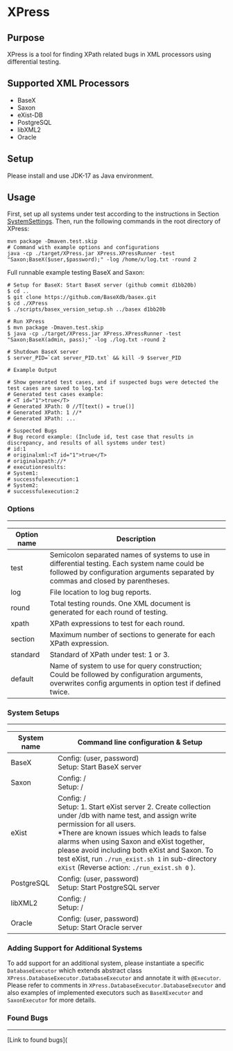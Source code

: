 # XPress

## Purpose

XPress is a tool for finding XPath related bugs in XML processors using differential testing. 

## Supported XML Processors

- BaseX
- Saxon
- eXist-DB
- PostgreSQL
- libXML2
- Oracle

## Setup

Please install and use JDK-17 as Java environment. 

## Usage

First, set up all systems under test according to the instructions in Section [SystemSettings](#system-setups).
Then, run the following commands in the root directory of XPress:

```
mvn package -Dmaven.test.skip
# Command with example options and configurations
java -cp ./target/XPress.jar XPress.XPressRunner -test "Saxon;BaseX($user,$password);" -log /home/x/log.txt -round 2
```

Full runnable example testing BaseX and Saxon:

```
# Setup for BaseX: Start BaseX server (github commit d1bb20b)
$ cd ..
$ git clone https://github.com/BaseXdb/basex.git
$ cd ./XPress
$ ./scripts/basex_version_setup.sh ../basex d1bb20b

# Run XPress
$ mvn package -Dmaven.test.skip
$ java -cp ./target/XPress.jar XPress.XPressRunner -test "Saxon;BaseX(admin, pass);" -log ./log.txt -round 2

# Shutdown BaseX server
$ server_PID=`cat server_PID.txt` && kill -9 $server_PID

# Example Output

# Show generated test cases, and if suspected bugs were detected the test cases are saved to log.txt
# Generated test cases example:
# <T id="1">true</T> 
# Generated XPath: 0 //T[text() = true()]
# Generated XPath: 1 //*
# Generated XPath: ...

# Suspected Bugs
# Bug record example: (Include id, test case that results in discrepancy, and results of all systems under test)
# id:1
# originalxml:<T id="1">true</T>
# originalxpath://*
# executionresults:
# System1:
# successfulexecution:1
# System2:
# successfulexecution:2
```

### Options

___

| Option name | Description                                                  |
| ----------- | ------------------------------------------------------------ |
| test        | Semicolon separated names of systems to use in differential testing. Each system name could be followed by configuration arguments separated by commas and closed by parentheses. |
| log         | File location to log bug reports.                            |
| round       | Total testing rounds. One XML document is generated for each round of testing. |
| xpath       | XPath expressions to test for each round.                    |
| section     | Maximum number of sections to generate for each XPath expression. |
| standard    | Standard of XPath under test: 1 or 3.                        |
| default     | Name of system to use for query construction; Could be followed by configuration arguments, overwrites config arguments in option test if defined twice. |

### System Setups

___

| System name | Command line configuration & Setup                           |
| ----------- | ------------------------------------------------------------ |
| BaseX       | Config: (user, password)<br />Setup: Start BaseX server      |
| Saxon       | Config: /<br />Setup: /                                      |
| eXist       | Config: /<br />Setup: 1. Start eXist  server 2. Create collection under /db with name test, and assign write permission for all users.<br />*There are known issues which leads to false alarms when using Saxon and eXist together, please avoid including both eXist and Saxon. To test eXist, run `./run_exist.sh 1` in sub-directory `eXist` (Reverse action:  `./run_exist.sh 0` ). |
| PostgreSQL  | Config: (user, password)<br />Setup: Start PostgreSQL server |
| libXML2     | Config: /<br />Setup: /                                      |
| Oracle      | Config: (user, password)<br />Setup: Start Oracle server     |

### Adding Support for Additional Systems

To add support for an additional system, please instantiate a specific `DatabaseExecutor` which extends abstract class `XPress.DatabaseExecutor.DatabaseExecutor` and annotate it with `@Executor`. Please refer to comments in `XPress.DatabaseExecutor.DatabaseExecutor` and also examples of implemented executors such as `BaseXExecutor` and `SaxonExecutor` for more details.

### Found Bugs

____

[Link to found bugs](
